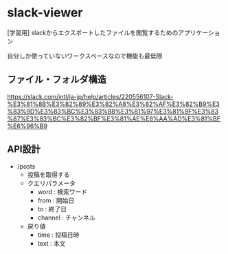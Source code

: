 # slack-viewer

[学習用] slackからエクスポートしたファイルを閲覧するためのアプリケーション

自分しか使っていないワークスペースなので機能も最低限

## ファイル・フォルダ構造

https://slack.com/intl/ja-jp/help/articles/220556107-Slack-%E3%81%8B%E3%82%89%E3%82%A8%E3%82%AF%E3%82%B9%E3%83%9D%E3%83%BC%E3%83%88%E3%81%97%E3%81%9F%E3%83%87%E3%83%BC%E3%82%BF%E3%81%AE%E8%AA%AD%E3%81%BF%E6%96%B9


## API設計

- /posts
  - 投稿を取得する
  - クエリパラメータ
    - word : 検索ワード
    - from : 開始日
    - to : 終了日
    - channel : チャンネル
  - 戻り値
    - time : 投稿日時
    - text : 本文
